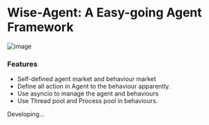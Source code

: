 # Wise-Agent: A Easy-going Agent Framework
![image](https://github.com/Dongbox/wgent/logo.png)

### Features

- Self-defined agent market and behaviour market
- Define all action in Agent to the behaviour apparently.
- Use asyncio to manage the agent and behaviours
- Use Thread pool and Process pool in behaviours.


Developing...